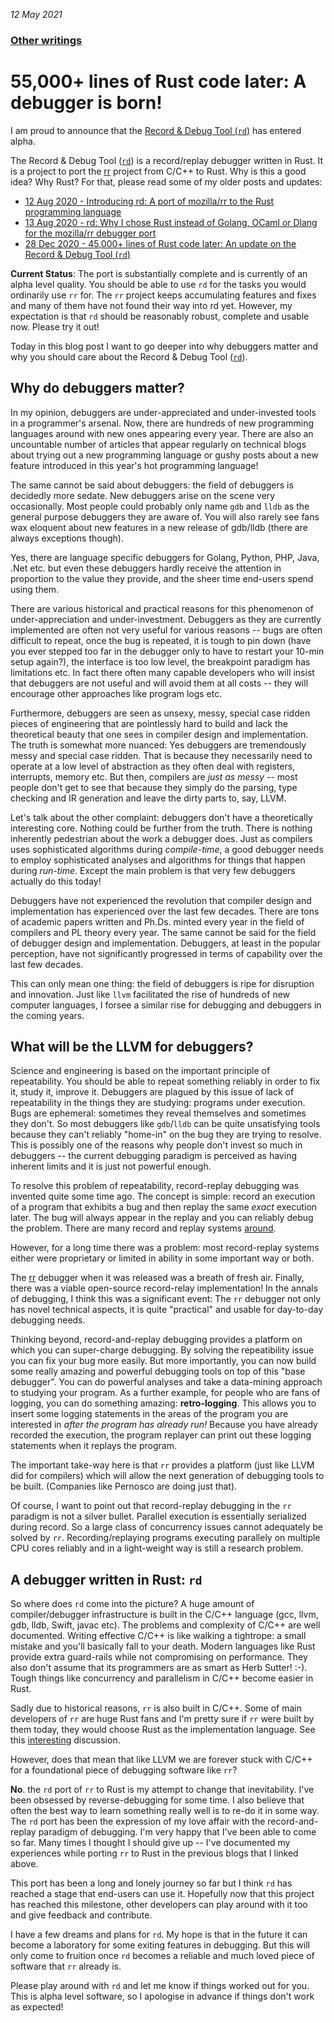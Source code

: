 _12 May 2021_

### [Other writings](README.md)

#  55,000+ lines of Rust code later: A debugger is born!

I am proud to announce that the [Record & Debug Tool (`rd`)](https://github.com/sidkshatriya/rd) has entered alpha.

The Record & Debug Tool ([`rd`](https://github.com/sidkshatriya/rd)) is a record/replay debugger written in Rust. It is a project to port the [rr](https://github.com/rr-debugger/rr) project from C/C++ to Rust. Why is this a good idea? Why Rust? For that, please read some of my older posts and updates:

- [12 Aug 2020 - Introducing rd: A port of mozilla/rr to the Rust programming language](001-rd-intro.md)
- [13 Aug 2020 - rd: Why I chose Rust instead of Golang, OCaml or Dlang for the mozilla/rr debugger port](002-why-rust.md)
- [28 Dec 2020 - 45,000+ lines of Rust code later: An update on the Record & Debug Tool (`rd`)](004-A-debugger-is-born.md)

**Current Status**: The port is substantially complete and is currently of an alpha level quality. You should be able to use `rd` for the tasks you would ordinarily use `rr` for. The `rr` project keeps accumulating features and fixes and many of them have not found their way into rd yet. However, my expectation is that `rd` should be reasonably robust, complete and usable now. Please try it out!

Today in this blog post I want to go deeper into why debuggers matter and why you should care about the Record & Debug Tool ([`rd`](https://github.com/sidkshatriya/rd)).

## Why do debuggers matter?

In my opinion, debuggers are under-appreciated and under-invested tools in a programmer's arsenal. Now, there are hundreds of new programming languages around with new ones appearing every year. There are also an uncountable number of articles that appear regularly on technical blogs about trying out a new programming language or gushy posts about a new feature introduced in this year's hot programming language!

The same cannot be said about debuggers: the field of debuggers is decidedly more sedate. New debuggers arise on the scene very occasionally. Most people could probably only name `gdb` and `lldb` as the general purpose debuggers they are aware of. You will also rarely see fans wax eloquent about new features in a new release of gdb/lldb (there are always exceptions though). 

Yes, there are language specific debuggers for Golang, Python, PHP, Java, .Net etc. but even these debuggers hardly receive the attention in proportion to the value they provide, and the sheer time end-users spend using them.

There are various historical and practical reasons for this phenomenon of under-appreciation and under-investment. Debuggers as they are currently implemented are often not very useful for various reasons -- bugs are often difficult to repeat, once the bug is repeated, it is tough to pin down (have you ever stepped too far in the debugger only to have to restart your 10-min setup again?), the interface is too low level, the breakpoint paradigm has limitations etc. In fact there often many capable developers who will insist that debuggers are not useful and will avoid them at all costs -- they will encourage other approaches like program logs etc.

Furthermore, debuggers are seen as unsexy, messy, special case ridden pieces of engineering that are pointlessly hard to build and lack the theoretical beauty that one sees in compiler design and implementation. The truth is somewhat more nuanced: Yes debuggers are tremendously messy and special case ridden. That is because they necessarily need to operate at a low level of abstraction as they often deal with registers, interrupts, memory etc. But then, compilers are _just as messy_ -- most people don't get to see that because they simply do the parsing, type checking and IR generation and leave the dirty parts to, say, LLVM.

Let's talk about the other complaint: debuggers don't have a theoretically interesting core. Nothing could be further from the truth. There is nothing inherently pedestrian about the work a debugger does. Just as compilers uses sophisticated algorithms during _compile-time_, a good debugger needs to employ sophisticated analyses and algorithms for things that happen during _run-time_. Except the main problem is that very few debuggers actually do this today!

Debuggers have not experienced the revolution that compiler design and implementation has experienced over the last few decades. There are tons of academic papers written and Ph.Ds. minted every year in the field of compilers and PL theory every year. The same cannot be said for the field of debugger design and implementation. Debuggers, at least in the popular perception, have not significantly progressed in terms of capability over the last few decades.

This can only mean one thing: the field of debuggers is ripe for disruption and innovation. Just like `llvm` facilitated the rise of hundreds of new computer languages, I forsee a similar rise for debugging and debuggers in the coming years.

## What will be the LLVM for debuggers?

Science and engineering is based on the important principle of repeatability. You should be able to repeat something reliably in order to fix it, study it, improve it. Debuggers are plagued by this issue of lack of repeatability in the things they are studying: programs under execution. Bugs are ephemeral: sometimes they reveal themselves and sometimes they don't. So most debuggers like `gdb`/`lldb` can be quite unsatisfying tools because they can't reliably "home-in" on the bug they are trying to resolve. This is possibly one of the reasons why people don't invest so much in debuggers -- the current debugging paradigm is perceived as having inherent limits and it is just not powerful enough.

To resolve this problem of repeatability, record-replay debugging was invented quite some time ago. The concept is simple: record an execution of a program that exhibits a bug and then replay the same *exact* execution later. The bug will always appear in the replay and you can reliably debug the problem. There are many record and replay systems [around](https://github.com/rr-debugger/rr/wiki/Related-work).

However, for a long time there was a problem: most record-replay systems either were proprietary or limited in ability in some important way or both.

The [rr](https://github.com/rr-debugger/rr) debugger when it was released was a breath of fresh air. Finally, there was a viable open-source record-relay implementation! In the annals of debugging, I think this was a significant event: The `rr` debugger not only has novel technical aspects, it is quite "practical" and usable for day-to-day debugging needs.

Thinking beyond, record-and-replay debugging provides a platform on which you can super-charge debugging. By solving the repeatibility issue you can fix your bug more easily. But more importantly, you can now build some really amazing and powerful debugging tools on top of this "base debugger". You can do powerful analyses and take a data-mining approach to studying your program. As a further example, for people who are fans of logging, you can do something amazing: **retro-logging**. This allows you to insert some logging statements in the areas of the program you are interested in _after the program has already run!_ Because you have already recorded the execution, the program replayer can print out these logging statements when it replays the program.

The important take-way here is that `rr` provides a platform (just like LLVM did for compilers) which will allow the next generation of debugging tools to be built. (Companies like Pernosco are doing just that).

Of course, I want to point out that record-replay debugging in the `rr` paradigm is not a silver bullet. Parallel execution is essentially serialized during record. So a large class of concurrency issues cannot adequately be solved by `rr`. Recording/replaying programs executing parallely on multiple CPU cores reliably and in a light-weight way is still a research problem.

## A debugger written in Rust: `rd`

So where does `rd` come into the picture? A huge amount of compiler/debugger infrastructure is built in the C/C++ language (gcc, llvm, gdb, lldb, Swift, javac etc). The problems and complexity of C/C++ are well documented. Writing effective C/C++ is like walking a tightrope: a small mistake and you'll basically fall to your death. Modern languages like Rust provide extra guard-rails while not compromising on performance. They also don't assume that its programmers are as smart as Herb Sutter! :-). Tough things like concurrency and parallelism in C/C++ become easier in Rust.

Sadly due to historical reasons, `rr` is also built in C/C++. Some of main developers of `rr` are huge Rust fans and I'm pretty sure if `rr` were built by them today, they would choose Rust as the implementation language. See this [interesting](https://github.com/rr-debugger/rr/issues/2181) discussion.

However, does that mean that like LLVM we are forever stuck with C/C++ for a foundational piece of debugging software like `rr`?

**No**. the `rd` port of `rr` to Rust is my attempt to change that inevitability. I've been obsessed by reverse-debugging for some time. I also believe that often the best way to learn something really well is to re-do it in some way. The `rd` port has been the expression of my love affair with the record-and-replay paradigm of debugging. I'm very happy that I've been able to come so far. Many times I thought I should give up -- I've documented my experiences while porting `rr` to Rust in the previous blogs that I linked above.

This port has been a long and lonely journey so far but I think `rd` has reached a stage that end-users can use it. Hopefully now that this project has reached this milestone, other developers can play around with it too and give feedback and contribute.

I have a few dreams and plans for `rd`. My hope is that in the future it can become a laboratory for some exiting features in debugging. But this will only come to fruition once `rd` becomes a reliable and much loved piece of software that `rr` already is.

Please play around with `rd` and let me know if things worked out for you. This is alpha level software, so I apologise in advance if things don't work as expected!
